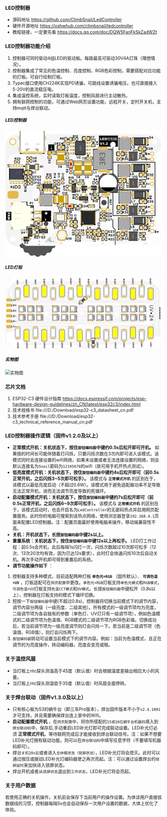 ### LED控制器
* 源码地址 https://github.com/ClimbSnail/LedController
* 硬件开源地址 https://oshwhub.com/climbsnail/ledcontroller
* 教程链接，一定要先看 https://docs.qq.com/doc/DQW5FanFkSkZadWZt

### LED控制器功能介绍
1. 控制器可同时驱动4组LED的驱动板。每路最高可驱动30V4A灯珠（理想情况）。
2. 控制器集成了常见的色温控制、亮度控制、RGB色彩控制，需要搭配对应功能的灯板。可自行绘制灯板。
3. Typec接口使用CH224K实现PD诱骗，可跳线设置诱骗电压。也可直接接入5-20V的直流稳压电。
4. 集成温控系统，实时读取灯板温度，控制风扇进行主动散热。
5. 拥有联网控制的功能，可通过Web网页设置功能，远程开关，定时开关机，支持mqtt与焊台联动。 

##### LED控制器
![LED控制器](Images/LED灯板控制器v12正面图.png)
##### LED灯板
![LED灯板](Images/可调色温_UV灯板_正面图.png)
##### 实物图
![实物图](Images/实物图.jpg)

### 芯片文档
1. ESP32-C3 硬件设计指南 https://docs.espressif.com/projects/esp-hardware-design-guidelines/zh_CN/latest/esp32c3/index.html
2. 技术规格书 file:///D:/Download/esp32-c3_datasheet_cn.pdf
3. 技术参考手册 file:///D:/Download/esp32-c3_technical_reference_manual_cn.pdf


### LED控制器操作逻辑（固件v1.2.0及以上）
*  __正常模式开机：关机状态下，按住`旋钮编码器`中键约0.5s后松开即可开机。__ 如果按的时间长可能伴随着灯闪烁，只要闪烁次数在3次内即可进入该模式。该模式同时会连接设置的wifi网络，如果未设置或者无法连接设置的网络，则会默认连接名为`Snail`密码为`12345678`的wifi（故可用手机开热点测试）。
*  __低亮度模式开机：关机状态下，按住`旋钮编码器`中键约4s后松开即可（前0.5s正常开机，之后闪烁3~5次即可松手）。__ 该模式与 __`正常模式开机`__ 的区别在于，该模式以最低亮度启动（不超过0.6W）。该模式用于避免适配器功率不足导致无法正常开机，进而无法调节亮度导致的死循环。
*  __启动配置模式开机：关机状态下，按住`旋钮编码器`中键约7s后松开即可（前0.5s正常开机，之后闪烁6~9次即可松手）。__ 该模式与 __`正常模式开机`__ 的区别在于，该模式启动时，也会开启名为`LedController`的无密码热点并启用网页配置服务。此时你的电脑可搜索到该热点网络，使用浏览器登录`192.168.4.1`页面来配置LED控制器。注：配置页面最好使用电脑来操作，移动端兼容性不高。
*  __关机：开机状态下，长按`旋钮编码器`中键2s以上。__
*  __重置系统：关机状态下，按住`旋钮编码器`中键12s以上再松手。__ LED灯工作过程：前0.5s会开机，此后每隔1s闪灯一次，闪烁次数超过10次即可松手（12次、13次20次均有效，因为已达12s要求），此时灯会快速闪烁10次后自动关机。再次手动开机即可得到重置后的系统。
*  __调节功能操作如下__ ：
  
1. 控制器支持多种模式，目前适配两种灯板  __`单色光+RGB`__ （固件默认）、  __`可调色温+UV`__ ，灯板适配可在`网页配置`中更改。`单色光+RGB`灯板支持`单色光模式`和`RGB模式`，`可调色温+UV`灯板支持`色温CCT模式`和`UV模式`。长按`旋钮编码器`中键松开（0.8s以上），控制器在灯板支持的模式下循环切换。
2. 短按一下`旋钮编码器`中键(不超过0.8s)，控制器将切换当前模式下的调节内容，调节内容分两级（一级亮度、二级其他）。所有模式的一级调节项均为亮度，二级调节项为各自独有的参数（单色灯、UV灯只有一级调节项），例如色温模式的二级调节项为色温值、RGB模式的二级调节项为RGB色彩值。切换成功后，若当前调节项为一级亮度调节则灯会闪烁一下。若当前是二级调节项（色温值、RGB值），则灯会闪烁两下。
3. `旋钮编码器`转动可设置当前模式下的调节内容。例如：当前为色温模式，且正在调节的为亮度操作，转动编码器，亮度会变亮或暗。

### 关于温控风扇
* 当灯板上ntc探头测温高于45度（默认值）时会根据温度差输出相应大小的风量。
* 当灯板上ntc探头测温低于35度（默认值）时风扇全面停转。

### 关于焊台联动（固件v1.3.0及以上）
* 只有核心板为S3的蜗牛台（即三车Pro版本），焊台固件版本不小于`v2.4.1001`才可支持，并且需要确保焊台连上家中的Wifi。
* __启动配置模式开机__ ，在`网页配置`中，将你所搭配的`15或16位蜗牛台机器码`填入到`焊台联动码`中，保存后,手动重启LED补光灯即可完成联动设置。LED补光灯必须 __正常模式开机__，等待联网完成后才能接收到焊台联动信号。注：如果不想要LED补光灯拥有联动功能，则可以在`焊台联动码`中填写任意字符（不要填写机器码即可）。
* 焊台`关机20s后`或者进入`全休眠状态（锁屏状态）`，LED补光灯将会熄灭。此时可以通过按压或拨动LED补光灯编码器使之再次亮起。注：可以通过设置焊台的`锁屏延时`来加快进入锁屏状态。
* 焊台开机或者从`锁屏状态`退出到`工作状态`，LED补光灯将会亮起。

### 关于用户数据
若使用正确的关机操作，关机前会保存下当前用户的操作设置。为体谅用户直接拔数据线的习惯，控制器每隔5s也会自动保存一次用户设置的数据，大体上优化了体验。